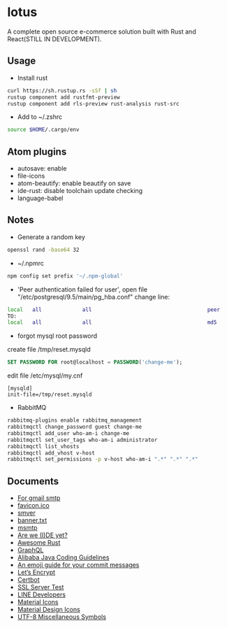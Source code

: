 # lotus

A complete open source e-commerce solution built with Rust and React(STILL IN DEVELOPMENT).

## Usage

-   Install rust

```bash
curl https://sh.rustup.rs -sSf | sh
rustup component add rustfmt-preview
rustup component add rls-preview rust-analysis rust-src
```

-   Add to ~/.zshrc

```bash
source $HOME/.cargo/env
```

## Atom plugins

-   autosave: enable
-   file-icons
-   atom-beautify: enable beautify on save
-   ide-rust: disable toolchain update checking
-   language-babel

## Notes

-   Generate a random key

```bash
openssl rand -base64 32
```

-   ~/.npmrc

```bash
npm config set prefix '~/.npm-global'
```

-   'Peer authentication failed for user', open file "/etc/postgresql/9.5/main/pg_hba.conf" change line:

```bash
local   all             all                                     peer
TO:
local   all             all                                     md5
```

-   forgot mysql root password

create file  /tmp/reset.mysqld

```sql
SET PASSWORD FOR root@localhost = PASSWORD('change-me');
```

edit file /etc/mysql/my.cnf

```text
[mysqld]
init-file=/tmp/reset.mysqld
```

-   RabbitMQ

```bash
rabbitmq-plugins enable rabbitmq_management
rabbitmqctl change_password guest change-me
rabbitmqctl add_user who-am-i change-me
rabbitmqctl set_user_tags who-am-i administrator
rabbitmqctl list_vhosts
rabbitmqctl add_vhost v-host
rabbitmqctl set_permissions -p v-host who-am-i ".*" ".*" ".*"
```

## Documents

-   [For gmail smtp](http://stackoverflow.com/questions/20337040/gmail-smtp-debug-error-please-log-in-via-your-web-browser)
-   [favicon.ico](http://icoconvert.com/)
-   [smver](http://semver.org/)
-   [banner.txt](http://patorjk.com/software/taag/)
-   [msmtp](https://wiki.archlinux.org/index.php/msmtp)
-   [Are we (I)DE yet?](https://areweideyet.com/)
-   [Awesome Rust](https://github.com/rust-unofficial/awesome-rust)
-   [GraphQL](https://graphql.org/learn/)
-   [Alibaba Java Coding Guidelines](https://github.com/alibaba/p3c)
-   [An emoji guide for your commit messages](https://gitmoji.carloscuesta.me/)
-   [Let’s Encrypt](https://letsencrypt.org/)
-   [Certbot](https://certbot.eff.org/)
-   [SSL Server Test](https://www.ssllabs.com/ssltest/index.html)
-   [LINE Developers](https://developers.line.me/en/)
-   [Material Icons](https://material.io/tools/icons/?style=baseline)
-   [Material Design Icons](https://materialdesignicons.com/)
-   [UTF-8 Miscellaneous Symbols](https://www.w3schools.com/charsets/ref_utf_misc_symbols.asp)
